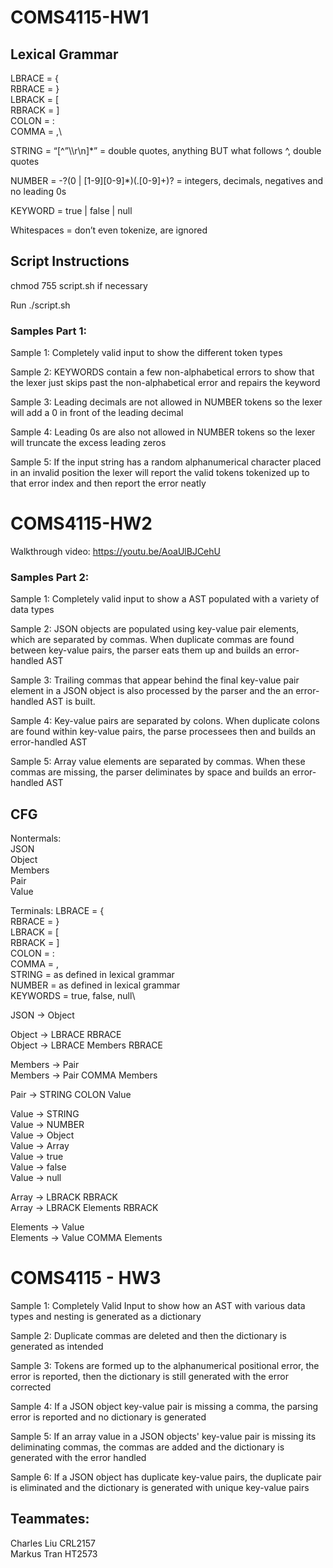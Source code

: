 # COMS4115-HW1

## Lexical Grammar

LBRACE = {\
RBRACE = }\
LBRACK = [\
RBRACK = ]\
COLON = :\
COMMA = ,\

STRING = “[^”\\\r\n]*” = double quotes, anything BUT what follows ^, double quotes

NUMBER = -?(0 | [1-9][0-9]*)(\.[0-9]+)? = integers, decimals, negatives and no leading 0s 

KEYWORD = true | false | null

Whitespaces = don’t even tokenize, are ignored

## Script Instructions

chmod 755 script.sh if necessary

Run ./script.sh      

### Samples Part 1:

Sample 1: Completely valid input to show the different token types

Sample 2: KEYWORDS contain a few non-alphabetical errors to show that the lexer just skips past the non-alphabetical error and repairs the keyword

Sample 3: Leading decimals are not allowed in NUMBER tokens so the lexer will add a 0 in front of the leading decimal

Sample 4: Leading 0s are also not allowed in NUMBER tokens so the lexer will truncate the excess leading zeros

Sample 5: If the input string has a random alphanumerical character placed in an invalid position the lexer will report the valid tokens tokenized up to that error index and then report the error neatly


# COMS4115-HW2

Walkthrough video: https://youtu.be/AoaUlBJCehU

### Samples Part 2:

Sample 1: Completely valid input to show a AST populated with a variety of data types

Sample 2: JSON objects are populated using key-value pair elements, which are separated by commas. When duplicate commas are found between key-value pairs, the parser eats them up and builds an error-handled AST

Sample 3: Trailing commas that appear behind the final key-value pair element in a JSON object is also processed by the parser and the an error-handled AST is built.

Sample 4: Key-value pairs are separated by colons. When duplicate colons are found within key-value pairs, the parse processees then and builds an error-handled AST

Sample 5: Array value elements are separated by commas. When these commas are missing, the parser deliminates by space and builds an error-handled AST

## CFG
Nontermals:\
JSON\
Object\
Members\
Pair\
Value

Terminals:
LBRACE = {\
RBRACE = }\
LBRACK = [\
RBRACK = ]\
COLON = :\
COMMA = ,\
STRING = as defined in lexical grammar\
NUMBER = as defined in lexical grammar\
KEYWORDS = true, false, null\

JSON → Object

Object → LBRACE RBRACE\
Object → LBRACE Members RBRACE

Members → Pair\
Members → Pair COMMA Members

Pair → STRING COLON Value

Value → STRING\
Value → NUMBER\
Value → Object\
Value → Array\
Value → true\
Value → false\
Value → null

Array → LBRACK RBRACK\
Array → LBRACK Elements RBRACK

Elements → Value\
Elements → Value COMMA Elements

# COMS4115 - HW3
Sample 1: Completely Valid Input to show how an AST with various data types and nesting is generated as a dictionary

Sample 2: Duplicate commas are deleted and then the dictionary is generated as intended

Sample 3: Tokens are formed up to the alphanumerical positional error, the error is reported, then the dictionary is still generated with the error corrected

Sample 4: If a JSON object key-value pair is missing a comma, the parsing error is reported and no dictionary is generated

Sample 5: If an array value in a JSON objects' key-value pair is missing its deliminating commas, the commas are added and the dictionary is generated with the error handled

Sample 6: If a JSON object has duplicate key-value pairs, the duplicate pair is eliminated and the dictionary is generated with unique key-value pairs

## Teammates:

Charles Liu CRL2157\
Markus Tran HT2573
